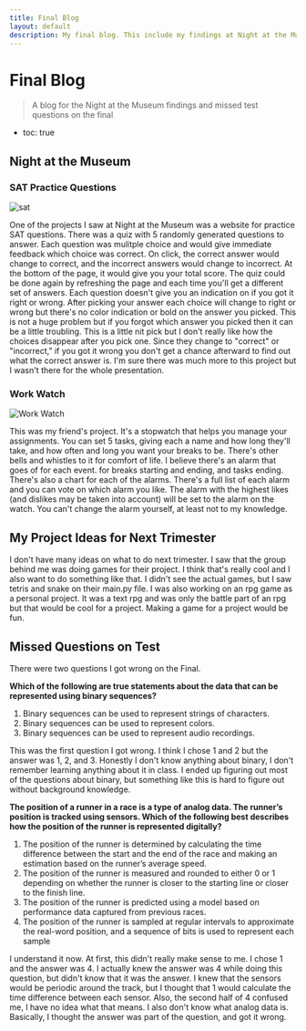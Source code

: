 ```yaml
---
title: Final Blog
layout: default
description: My final blog. This include my findings at Night at the Museum, ideas for future projects, and my incorrect questions on the Final
---
```


# Final Blog
> A blog for the Night at the Museum findings and missed test questions on the final

- toc: true

## Night at the Museum

### SAT Practice Questions

![sat]({{site.baseurl}}/images/sat.jpg)

One of the projects I saw at Night at the Museum was a website for practice SAT questions. There was a quiz with 5 randomly generated questions to answer. Each question was mulitple choice and would give immediate feedback which choice was correct. On click, the correct answer would change to correct, and the incorrect answers would change to incorrect. At the bottom of the page, it would give you your total score. The quiz could be done again by refreshing the page and each time you'll get a different set of answers. Each question doesn't give you an indication on if you got it right or wrong. After picking your answer each choice will change to right or wrong but there's no color indication or bold on the answer you picked. This is not a huge problem but if you forgot which answer you picked then it can be a little troubling. This is a little nit pick but I don't really like how the choices disappear after you pick one. Since they change to "correct" or "incorrect," if you got it wrong you don't get a chance afterward to find out what the correct answer is. I'm sure there was much more to this project but I wasn't there for the whole presentation. 

### Work Watch

![Work Watch]({{site.baseurl}}/images/workwatch.jpg)

This was my friend's project. It's a stopwatch that helps you manage your assignments. You can set 5 tasks, giving each a name and how long they'll take, and how often and long you want your breaks to be. There's other bells and whistles to it for comfort of life. I believe there's an alarm that goes of for each event. for breaks starting and ending, and tasks ending. There's also a chart for each of the alarms. There's a full list of each alarm and you can vote on which alarm you like. The alarm with the highest likes (and dislikes may be taken into account) will be set to the alarm on the watch. You can't change the alarm yourself, at least not to my knowledge. 

## My Project Ideas for Next Trimester

I don't have many ideas on what to do next trimester. I saw that the group behind me was doing games for their project. I think that's really cool and I also want to do something like that. I didn't see the actual games, but I saw tetris and snake on their main.py file. I was also working on an rpg game as a personal project. It was a text rpg and was only the battle part of an rpg but that would be cool for a project. Making a game for a project would be fun. 

## Missed Questions on Test

There were two questions I got wrong on the Final.

**Which of the following are true statements about the data that can be represented using binary sequences?**

1. Binary sequences can be used to represent strings of characters.  
2. Binary sequences can be used to represent colors.  
3. Binary sequences can be used to represent audio recordings.  

This was the first question I got wrong. I think I chose 1 and 2 but the answer was 1, 2, and 3. Honestly I don't know anything about binary, I don't remember learning anything about it in class. I ended up figuring out most of the questions about binary, but something like this is hard to figure out without background knowledge. 

**The position of a runner in a race is a type of analog data. The runner’s position is tracked using sensors. Which of the following best describes how the position of the runner is represented digitally?**

1. The position of the runner is determined by calculating the time difference between the start and the end of the race and making an estimation based on the runner’s average speed.  
2. The position of the runner is measured and rounded to either 0 or 1 depending on whether the runner is closer to the starting line or closer to the finish line.  
3. The position of the runner is predicted using a model based on performance data captured from previous races.  
4. The position of the runner is sampled at regular intervals to approximate the real-word position, and a sequence of bits is used to represent each sample  

I understand it now. At first, this didn't really make sense to me. I chose 1 and the answer was 4. I actually knew the answer was 4 while doing this question, but didn't know that it was the answer. I knew that the sensors would be periodic around the track, but I thought that 1 would calculate the time difference between each sensor. Also, the second half of 4 confused me, I have no idea what that means. I also don't know what analog data is. Basically, I thought the answer was part of the question, and got it wrong.